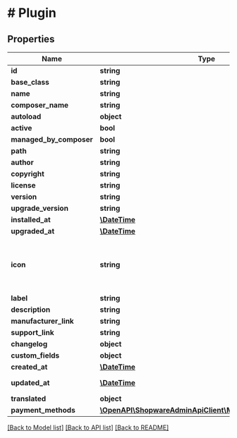 # # Plugin

## Properties

Name | Type | Description | Notes
------------ | ------------- | ------------- | -------------
**id** | **string** |  | [optional]
**base_class** | **string** |  |
**name** | **string** |  |
**composer_name** | **string** |  | [optional]
**autoload** | **object** |  |
**active** | **bool** |  | [optional]
**managed_by_composer** | **bool** |  | [optional]
**path** | **string** |  | [optional]
**author** | **string** |  | [optional]
**copyright** | **string** |  | [optional]
**license** | **string** |  | [optional]
**version** | **string** |  |
**upgrade_version** | **string** |  | [optional]
**installed_at** | [**\DateTime**](\DateTime.md) |  | [optional]
**upgraded_at** | [**\DateTime**](\DateTime.md) |  | [optional]
**icon** | **string** | Runtime field, cannot be used as part of the criteria. | [optional] [readonly]
**label** | **string** |  |
**description** | **string** |  | [optional]
**manufacturer_link** | **string** |  | [optional]
**support_link** | **string** |  | [optional]
**changelog** | **object** |  | [optional]
**custom_fields** | **object** |  | [optional]
**created_at** | [**\DateTime**](\DateTime.md) |  | [readonly]
**updated_at** | [**\DateTime**](\DateTime.md) |  | [optional] [readonly]
**translated** | **object** |  | [optional]
**payment_methods** | [**\OpenAPI\ShopwareAdminApiClient\Model\PaymentMethod[]**](PaymentMethod.md) |  | [optional]

[[Back to Model list]](../../README.md#models) [[Back to API list]](../../README.md#endpoints) [[Back to README]](../../README.md)
